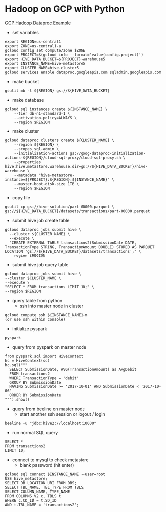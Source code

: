 # Hadoop on GCP with Python
[GCP Hadoop Dataproc Example](https://github.com/GoogleCloudDataproc/initialization-actions/tree/master/cloud-sql-proxy)
- set variables
```
export REGION=us-central1
export ZONE=us-central1-a
gcloud config set compute/zone $ZONE
export PROJECT=$(gcloud info --format='value(config.project)')
export HIVE_DATA_BUCKET=${PROJECT}-warehouse5
export INSTANCE_NAME=hive-metastore5
export CLUSTER_NAME=hive-cluster5
gcloud services enable dataproc.googleapis.com sqladmin.googleapis.com 
```

- make bucket
```
gsutil mb -l ${REGION} gs://${HIVE_DATA_BUCKET}
```
- make database
```
gcloud sql instances create ${INSTANCE_NAME} \
    --tier db-n1-standard-1 \
    --activation-policy=ALWAYS \
    --region $REGION
```

- make cluster 
```
gcloud dataproc clusters create ${CLUSTER_NAME} \
    --region ${REGION} \
    --scopes sql-admin \
    --initialization-actions gs://goog-dataproc-initialization-actions-${REGION}/cloud-sql-proxy/cloud-sql-proxy.sh \
    --properties hive:hive.metastore.warehouse.dir=gs://${HIVE_DATA_BUCKET}/hive-warehouse \
    --metadata "hive-metastore-instance=${PROJECT}:${REGION}:${INSTANCE_NAME}" \
    --master-boot-disk-size 1TB \
    --region $REGION 
```

- copy file
```
gsutil cp gs://hive-solution/part-00000.parquet \
gs://${HIVE_DATA_BUCKET}/datasets/transactions/part-00000.parquet 
```

- submit hive job create table
```
gcloud dataproc jobs submit hive \
  --cluster ${CLUSTER_NAME} \
  --execute \
  "CREATE EXTERNAL TABLE transactions2(SubmissionDate DATE, TransactionType STRING, TransactionAmount DOUBLE) STORED AS PARQUET LOCATION 'gs://${HIVE_DATA_BUCKET}/datasets/transactions';" \
  --region $REGION 
```

- submit hive job query table
```
gcloud dataproc jobs submit hive \
--cluster $CLUSTER_NAME \
--execute \
"SELECT * FROM transactions LIMIT 10;" \
--region $REGION 
```

- query table from python
  - ssh into master node in cluster
```
gcloud compute ssh ${INSTANCE_NAME}-m 
(or use ssh within console)
```
- initialize pyspark
```
pyspark
```

- query from pyspark on master node
```
from pyspark.sql import HiveContext
hc = HiveContext(sc)
hc.sql("""
  SELECT SubmissionDate, AVG(TransactionAmount) as AvgDebit
  FROM transactions2
  WHERE TransactionType = 'debit'
  GROUP BY SubmissionDate
  HAVING SubmissionDate >= '2017-10-01' AND SubmissionDate < '2017-10-06'
  ORDER BY SubmissionDate
""").show() 
```

- query from beeline on master node
  - start another ssh session or logout / login
```
beeline -u "jdbc:hive2://localhost:10000"
```
- run normal SQL query
```
SELECT * 
FROM transactions2 
LIMIT 10;
```

- connect to mysql to check metastore
  - blank password (hit enter)
```
gcloud sql connect $INSTANCE_NAME --user=root
USE hive_metastore;
SELECT DB_LOCATION_URI FROM DBS;
SELECT TBL_NAME, TBL_TYPE FROM TBLS;
SELECT COLUMN_NAME, TYPE_NAME
FROM COLUMNS_V2 c, TBLS t
WHERE c.CD_ID = t.SD_ID
AND t.TBL_NAME = 'transactions2';
```
